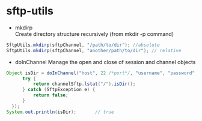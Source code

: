 # sftp-utils

 * mkdirp  
Create directory structure recursively (from mkdir -p command)   

```java
SftpUtils.mkdirp(sftpChannel, "/path/to/dir"); //absolute
SftpUtils.mkdirp(sftpChannel, "another/path/to/dir"); // relative
```

 * doInChannel
  Manage the open and close of session and channel objects

```java
Object isDir = doInChannel("host", 22 /*port*/, "username", "password", channelSftp -> {
      try {
          return channelSftp.lstat("/").isDir();
      } catch (SftpException e) {
          return false;
      }
  });
System.out.println(isDir);       // true
```
